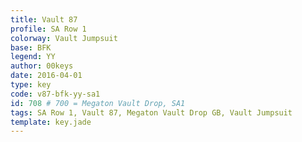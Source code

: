 ```yaml
---
title: Vault 87
profile: SA Row 1
colorway: Vault Jumpsuit
base: BFK
legend: YY
author: 00keys
date: 2016-04-01
type: key
code: v87-bfk-yy-sa1
id: 708 # 700 = Megaton Vault Drop, SA1
tags: SA Row 1, Vault 87, Megaton Vault Drop GB, Vault Jumpsuit
template: key.jade
---
```




